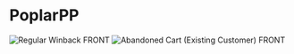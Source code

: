 # PoplarPP

![Regular Winback FRONT](https://github.com/user-attachments/assets/db025b50-685d-4c26-b55b-6d8e34a15c1e)
![Abandoned Cart (Existing Customer) FRONT](https://github.com/user-attachments/assets/987fa574-b3dc-4aff-bedb-f1556804799d)
